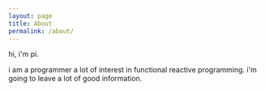 ```yaml
---
layout: page
title: About
permalink: /about/
---
```


hi, i'm pi.

i am a programmer a lot of interest in functional reactive programming. i'm going to leave a lot of good information.
